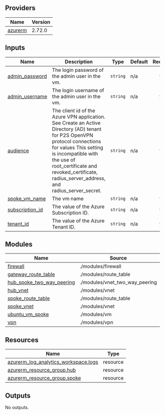 ## Providers

| Name | Version |
|------|---------|
| <a name="provider_azurerm"></a> [azurerm](#provider\_azurerm) | 2.72.0 |
## Inputs

| Name | Description | Type | Default | Required |
|------|-------------|------|---------|:--------:|
| <a name="input_admin_password"></a> [admin\_password](#input\_admin\_password) | The login password of the admin user in the vm. | `string` | n/a | yes |
| <a name="input_admin_username"></a> [admin\_username](#input\_admin\_username) | The login username of the admin user in the vm. | `string` | n/a | yes |
| <a name="input_audience"></a> [audience](#input\_audience) | The client id of the Azure VPN application. See Create an Active Directory (AD) tenant for P2S OpenVPN protocol connections for values This setting is incompatible with the use of root\_certificate and revoked\_certificate, radius\_server\_address, and radius\_server\_secret. | `string` | n/a | yes |
| <a name="input_spoke_vm_name"></a> [spoke\_vm\_name](#input\_spoke\_vm\_name) | The vm name | `string` | n/a | yes |
| <a name="input_subscription_id"></a> [subscription\_id](#input\_subscription\_id) | The value of the Azure Subscription ID. | `string` | n/a | yes |
| <a name="input_tenant_id"></a> [tenant\_id](#input\_tenant\_id) | The value of the Azure Tenant ID. | `string` | n/a | yes |
## Modules

| Name | Source | Version |
|------|--------|---------|
| <a name="module_firewall"></a> [firewall](#module\_firewall) | ./modules/firewall | n/a |
| <a name="module_gateway_route_table"></a> [gateway\_route\_table](#module\_gateway\_route\_table) | ./modules/route_table | n/a |
| <a name="module_hub_spoke_two_way_peering"></a> [hub\_spoke\_two\_way\_peering](#module\_hub\_spoke\_two\_way\_peering) | ./modules/vnet_two_way_peering | n/a |
| <a name="module_hub_vnet"></a> [hub\_vnet](#module\_hub\_vnet) | ./modules/vnet | n/a |
| <a name="module_spoke_route_table"></a> [spoke\_route\_table](#module\_spoke\_route\_table) | ./modules/route_table | n/a |
| <a name="module_spoke_vnet"></a> [spoke\_vnet](#module\_spoke\_vnet) | ./modules/vnet | n/a |
| <a name="module_ubuntu_vm_spoke"></a> [ubuntu\_vm\_spoke](#module\_ubuntu\_vm\_spoke) | ./modules/vm | n/a |
| <a name="module_vpn"></a> [vpn](#module\_vpn) | ./modules/vpn | n/a |
## Resources

| Name | Type |
|------|------|
| [azurerm_log_analytics_workspace.logs](https://registry.terraform.io/providers/hashicorp/azurerm/latest/docs/resources/log_analytics_workspace) | resource |
| [azurerm_resource_group.hub](https://registry.terraform.io/providers/hashicorp/azurerm/latest/docs/resources/resource_group) | resource |
| [azurerm_resource_group.spoke](https://registry.terraform.io/providers/hashicorp/azurerm/latest/docs/resources/resource_group) | resource |
## Outputs

No outputs.
